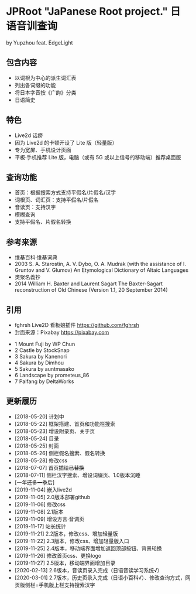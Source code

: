 # JPRoot "JaPanese Root project." 日语音训查询 

by Yupzhou 
feat. EdgeLight

## 包含内容

- 以词根为中心的派生词汇表
- 列出各词缀的功能
- 将日本字音按《广韵》分类
- 日语简史

## 特色

- Live2d 话痨
- 因为 Live2d 的卡顿开设了 Lite 版（轻量版）
- 专为宽屏、手机设计页面
- 平板·手机推荐 Lite 版，电脑（或有 5G 或以上信号的移动端）推荐桌面版

## 查询功能

- 首页：根据搜索方式支持平假名/片假名/汉字
- 词根页、词汇页：支持平假名/片假名
- 音读页：支持汉字
- 模糊查询
- 支持平假名、片假名转换

## 参考来源
- 维基百科·维基词典
- 2003 S. A. Starostin, A. V. Dybo, O. A. Mudrak (with the assistance of I. Gruntov and V. Glumov) An Etymological Dictionary of Altaic Languages
- 类聚名義抄
- 2014 William H. Baxter and Laurent Sagart The Baxter-Sagart reconstruction of Old Chinese (Version 1.1, 20 September 2014)

## 引用
- fghrsh Live2D 看板娘插件 https://github.com/fghrsh
- 封面来源：Pixabay https://pixabay.com 
* 1 Mount Fuji by WP Chun
* 2 Castle by StockSnap
* 3 Sakura by Kanenori
* 4 Sakura by Dimhou
* 5 Sakura by auntmasako
* 6 Landscape by prometeus_86
* 7 Paifang by DeltaWorks

## 更新履历
- [2018-05-20] 计划中
- [2018-05-22] 框架搭建、首页和功能栏搜索
- [2018-05-23] 增设附录页、关于页
- [2018-05-24] 目录
- [2018-05-25] 封面
- [2018-05-26] 侧栏假名搜索、假名转换
- [2018-05-28] 修改css
- [2018-07-07] 首页插绘~~已替换~~
- [2018-07-11] 侧栏汉字搜索、增设词缀页、1.0版本沉睡
- [一年~~还多一季~~后]
- [2019-11-04] 嵌入live2d
- [2019-11-05] 2.0版本部署github
- [2019-11-06] 修改css
- [2019-11-08] 2.1版本
- [2019-11-09] 增设方言·音调页
- [2019-11-17] 站长统计
- [2019-11-21] 2.2版本，修改css、增加轻量版
- [2019-11-22] 2.3版本，修改css、增加轻量版入口
- [2019-11-25] 2.4版本，移动端界面增加返回顶部按钮、背景轮换
- [2019-11-26] 修改首页css、更换logo
- [2019-11-27] 2.5版本，移动端界面增加目录
- [2020-02-13] 2.6版本，音读页录入完成（日语音读学习系统√）
- [2020-03-01] 2.7版本，历史页录入完成（日语小百科√）、修改查询方式，网页版侧栏=手机版上栏支持搜索汉字